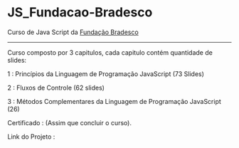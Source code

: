 # JS_Fundacao-Bradesco
Curso de Java Script da <a href="https://www.ev.org.br/">Fundação Bradesco</a> <hr>

Curso composto por 3 capitulos, cada capitulo contém quantidade de slides: 

1 : Princípios da Linguagem de Programação JavaScript (73 Slides)

2 :  Fluxos de Controle (62 slides)

3 :  Métodos Complementares da Linguagem de Programação JavaScript (26)


Certificado : (Assim que concluir o curso).

Link do Projeto : 
